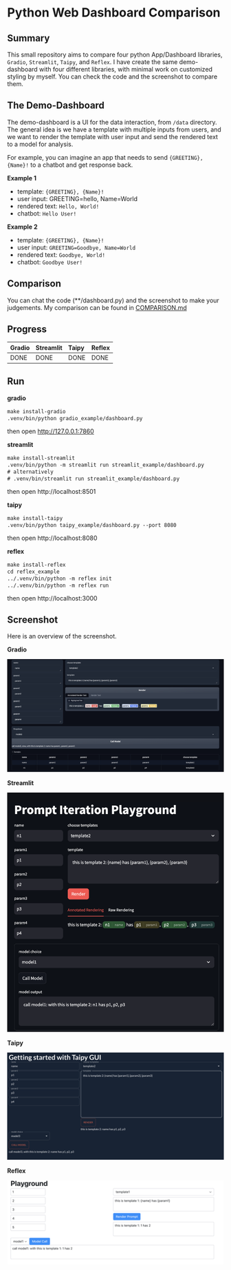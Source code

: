 # Python Web Dashboard Comparison

## Summary

This small repository aims to compare four python App/Dashboard libraries, `Gradio`, `Streamlit`, `Taipy`, and `Reflex`. I have create the same demo-dashboard with four different libraries, with minimal work on customized styling by myself. You can check the code and the screenshot to compare them.

## The Demo-Dashboard

The demo-dashboard is a UI for the data interaction, from `/data` directory. The general idea is we have a template with multiple inputs from users, and we want to render the template with user input and send the rendered text to a model for analysis. 

For example, you can imagine an app that needs to send `{GREETING}, {Name}!` to a chatbot and get response back.

**Example 1**

* template: `{GREETING}, {Name}!`
* user input: GREETING=hello, Name=World
* rendered text: `Hello, World!`
* chatbot: `Hello User!`

**Example 2**

* template: `{GREETING}, {Name}!`
* user input: `GREETING=Goodbye, Name=World`
* rendered text: `Goodbye, World!`
* chatbot: `Goodbye User!`

## Comparison

You can chat the code (**/dashboard.py) and the screenshot to make your judgements. My comparison can be found in [COMPARISON.md](COMPARISON.md)


## Progress

| Gradio | Streamlit | Taipy | Reflex |
| :----- | :-------- | :---- | :----- |
| DONE   | DONE      | DONE  | DONE   |


## Run

**gradio**

```shell
make install-gradio
.venv/bin/python gradio_example/dashboard.py
```
then open http://127.0.0.1:7860

**streamlit**

```shell
make install-streamlit
.venv/bin/python -m streamlit run streamlit_example/dashboard.py
# alternatively 
# .venv/bin/streamlit run streamlit_example/dashboard.py
```

then open http://localhost:8501

**taipy**

```shell
make install-taipy
.venv/bin/python taipy_example/dashboard.py --port 8080
```

then open http://localhost:8080


**reflex**

```shell
make install-reflex
cd reflex_example
../.venv/bin/python -m reflex init
../.venv/bin/python -m reflex run
```

then open http://localhost:3000


## Screenshot

Here is an overview of the screenshot.

**Gradio**

![gradio](gradio_example/gradio.png)

**Streamlit**

![streamlit](streamlit_example/streamlit.png)

**Taipy**

![taipy](taipy_example/taipy.png)

**Reflex**

![reflex](reflex_example/reflex_example/reflex.png)